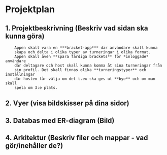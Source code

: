 # Projektplan

## 1. Projektbeskrivning (Beskriv vad sidan ska kunna göra)
        Appen skall vara en ***bracket-app*** där användare skall kunna 
        skapa och delta i olika typer av turneringar i olika format.
        Appen skall även **spara färdiga brackets** för *inloggade* användare
        där deltagare och host skall kunna komma åt sina turneringar från
        sin profil. Det skall finnas olika **turneringstyper** och inställningar
        där hosten får välja om det t.ex ska ges ut **bye** och om man skall
        spela om 3:e plats.
## 2. Vyer (visa bildskisser på dina sidor)
## 3. Databas med ER-diagram (Bild)
## 4. Arkitektur (Beskriv filer och mappar - vad gör/inehåller de?)
